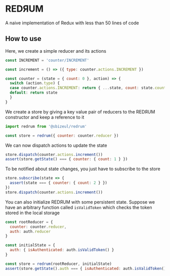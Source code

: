 # REDЯUM
A naive implementation of Redux with less than 50 lines of code

## How to use
Here, we create a simple reducer and its actions
```javascript
const INCREMENT = 'counter/INCREMENT'

const increment = () => ({ type: counter.actions.INCREMENT })

const counter = (state = { count: 0 }, action) => {
  switch (action.type) {
  case counter.actions.INCREMENT: return { ...state, count: state.count + 1 }
  default: return state
  }
}
```

We create a store by giving a key value pair of reducers to the REDЯUM constructor and keep a reference to it
```javascript
import redrum from '@sbizeul/redrum'

const store = redrum({ counter: counter.reducer })
```

We can now dispatch actions to update the state
```javascript
store.dispatch(counter.actions.increment())
assert(store.getState() === { counter: { count: 1 } })
```

To be notified about state changes, you just have to subscribe to the store 
```javascript
store.subscribe(state => {
  assert(state === { counter: { count: 2 } })
})
store.dispatch(counter.actions.increment())
```

You can also initialize REDЯUM with some persistent state.
Suppose we have an arbitrary function called `isValidToken` which checks the token stored in the local storage
```javascript
const rootReducer = {
  counter: counter.reducer,
  auth: auth.reducer
}

const initialState = {
  auth: { isAuthenticated: auth.isValidToken() }
}

const store = redrum(rootReducer, initialState)
assert(store.getState().auth === { isAuthenticated: auth.isValidToken() })
```